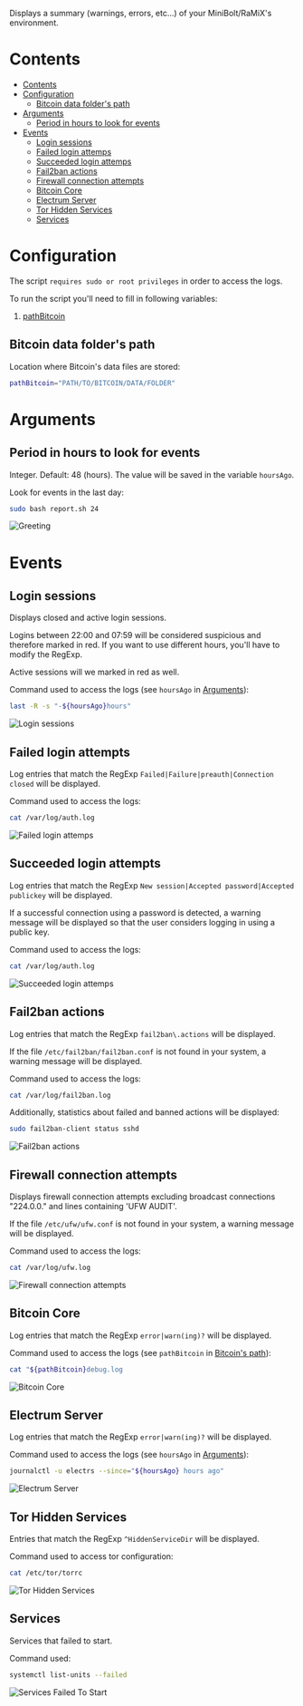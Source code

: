 Displays a summary (warnings, errors, etc...) of your MiniBolt/RaMiX's environment.

# Contents

- [Contents](#contents)
- [Configuration](#configuration)
  - [Bitcoin data folder's path](#bitcoin-data-folders-path)
- [Arguments](#arguments)
  - [Period in hours to look for events](#period-in-hours-to-look-for-events)
- [Events](#events)
  - [Login sessions](#login-sessions)
  - [Failed login attemps](#failed-login-attemps)
  - [Succeeded login attemps](#succeeded-login-attemps)
  - [Fail2ban actions](#fail2ban-actions)
  - [Firewall connection attempts](#firewall-connection-attempts)
  - [Bitcoin Core](#bitcoin-core)
  - [Electrum Server](#electrum-server)
  - [Tor Hidden Services](#tor-hidden-services)
  - [Services](#services)

# Configuration

The script `requires sudo or root privileges` in order to access the logs.

To run the script you'll need to fill in following variables:

1. [pathBitcoin](#bitcoin-data-folders-path)

## Bitcoin data folder's path

Location where Bitcoin's data files are stored:

```sh
pathBitcoin="PATH/TO/BITCOIN/DATA/FOLDER"
```

# Arguments

## Period in hours to look for events

Integer. Default: 48 (hours). The value will be saved in the variable `hoursAgo`.

Look for events in the last day:

```sh
sudo bash report.sh 24
```

<img alt="Greeting" src="./static/greeting.png" with="380" />

# Events

## Login sessions

Displays closed and active login sessions.

Logins between 22:00 and 07:59 will be considered suspicious and therefore marked in red. If you want to use different hours, you'll have to modify the RegExp.

Active sessions will we marked in red as well.

Command used to access the logs (see `hoursAgo` in [Arguments](#arguments)):

```sh
last -R -s "-${hoursAgo}hours"
```

<img alt="Login sessions" src="./static/login_sessions.png" with="800" />

## Failed login attempts

Log entries that match the RegExp `Failed|Failure|preauth|Connection closed` will be displayed.

Command used to access the logs:

```sh
cat /var/log/auth.log
```

<img alt="Failed login attemps" src="./static/failed_login_attemps.png" with="763" />

## Succeeded login attempts

Log entries that match the RegExp `New session|Accepted password|Accepted publickey` will be displayed.

If a successful connection using a password is detected, a warning message will be displayed so that the user considers logging in using a public key.

Command used to access the logs:

```sh
cat /var/log/auth.log
```

<img alt="Succeeded login attemps" src="./static/succeeded_login_attemps.png" with="1244" />

## Fail2ban actions

Log entries that match the RegExp `fail2ban\.actions` will be displayed.

If the file `/etc/fail2ban/fail2ban.conf` is not found in your system, a warning message will be displayed.

Command used to access the logs:

```sh
cat /var/log/fail2ban.log
```

Additionally, statistics about failed and banned actions will be displayed:

```sh
sudo fail2ban-client status sshd
```

<img alt="Fail2ban actions" src="./static/fail2ban.png" with="781" />

## Firewall connection attempts

Displays firewall connection attempts excluding broadcast connections "224.0.0." and lines containing 'UFW AUDIT'.

If the file `/etc/ufw/ufw.conf` is not found in your system, a warning message will be displayed.

Command used to access the logs:

```sh
cat /var/log/ufw.log
```

<img alt="Firewall connection attempts" src="./static/firewall.png" with="750" />

## Bitcoin Core

Log entries that match the RegExp `error|warn(ing)?` will be displayed.

Command used to access the logs (see `pathBitcoin` in [Bitcoin's path](#bitcoins-path)):

```sh
cat "${pathBitcoin}debug.log
```

<img alt="Bitcoin Core" src="./static/bitcoin_core.png" with="800" />

## Electrum Server

Log entries that match the RegExp `error|warn(ing)?` will be displayed.

Command used to access the logs (see `hoursAgo` in [Arguments](#arguments)):

```sh
journalctl -u electrs --since="${hoursAgo} hours ago"
```

<img alt="Electrum Server" src="./static/electrum_server.png" with="750" />

## Tor Hidden Services

Entries that match the RegExp `^HiddenServiceDir` will be displayed.

Command used to access tor configuration:

```sh
cat /etc/tor/torrc
```

<img alt="Tor Hidden Services" src="./static/tor_hidden_services.png" with="750" />

## Services

Services that failed to start.

Command used:

```sh
systemctl list-units --failed
```

<img alt="Services Failed To Start" src="./static/services_failed_start.png" with="1150" />
